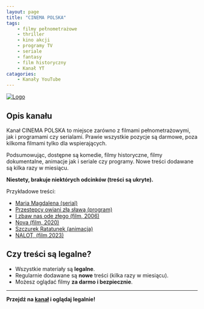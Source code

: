 ```yaml
---
layout: page
title: "CINEMA POLSKA"
tags: 
    - filmy pełnometrażowe
    - thriller
    - kino akcji
    - programy TV
    - seriale
    - fantasy
    - film historyczny
    - Kanał YT
catagories:
    - Kanały YouTube
---
```

[![Logo](https://yt3.googleusercontent.com/ytc/AIdro_mXiGiEBA29hJN2NOUNqZnO-qyy7klTeFtCkqqnoZCkSBg=s160-c-k-c0x00ffffff-no-rj)](https://www.youtube.com/@CinemaPolska)

## Opis kanału

Kanał CINEMA POLSKA to miejsce zarówno z filmami pełnometrażowymi, jak i programami czy serialami. Prawie wszystkie pozycje są darmowe, poza kilkoma filmami tylko dla wspierających.

Podsumowując, dostępne są komedie, filmy historyczne, filmy dokumentalne, animacje jak i seriale czy programy. Nowe treści dodawane są kilka razy w miesiącu.

**Niestety, brakuje niektórych odcinków (treści są ukryte).**

Przykładowe treści:

- [Maria Magdalena (serial)](https://www.youtube.com/watch?v=rEaqS9hLqp4&list=PLR2JIM58LUVe-wwnsGqGpPS35pVg6Rytf)
- [Przestępcy owiani złą sławą (program)](https://www.youtube.com/watch?v=ww63o8KmHBw)
- [I zbaw nas ode złego (film, 2006)](https://www.youtube.com/watch?v=tiLEsORJCj8)
- [Nova (film, 2020)](https://www.youtube.com/watch?v=CAtMr6Pg4DM)
- [Szczurek Ratatunek (animacja)](https://www.youtube.com/watch?v=p_6JHYYgo8c)
- [NALOT, (film,2023)](https://www.youtube.com/watch?v=LQ8By_J956s)

## Czy treści są legalne?

- Wszystkie materiały są **legalne**.
- Regularnie dodawane są **nowe** treści (kilka razy w miesiącu).
- Możesz oglądać filmy **za darmo i bezpiecznie**.

---
 
**Przejdź na [kanał](https://www.youtube.com/@CinemaPolska) i oglądaj legalnie!**
